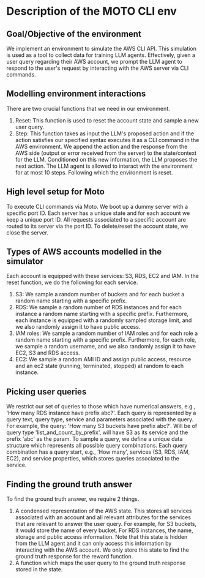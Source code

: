 # Description of the MOTO CLI env

## Goal/Objective of the environment

We implement an environment to simulate the AWS CLI API.
This simulation is used as a tool to collect data for training LLM agents.
Effectively, given a user query regarding their AWS account, we prompt the LLM agent
to respond to the user's request by interacting with the AWS server via CLI commands.

## Modelling environment interactions

There are two crucial functions that we need in our environment.

1. Reset: This function is used to reset the account state and sample a new user query.
2. Step: This function takes as input the LLM's
   proposed action and if the action satisfies our specified syntax executes
   it as a CLI command in the AWS environment.
   We append the action and the response from the AWS side (output or error received from the server)
   to the state/context for the LLM. Conditioned on this new information, the LLM proposes the next action.
   The LLM agent is allowed to interact with the environment for at most 10 steps.
   Following which the environment is reset.

## High level setup for Moto

To execute CLI commands via Moto. We boot up a dummy server with a specific port ID.
Each server has a unique state and for each account we keep a unique port ID.
All requests associated to a specific account are routed to its server via the port ID.
To delete/reset the account state, we close the server.

## Types of AWS accounts modelled in the simulator

Each account is equipped with these services: S3, RDS, EC2 and IAM.
In the reset function, we do the following for each service.

1. S3: We sample a random number of buckets and for each bucket a random name starting with a specific prefix.
2. RDS: We sample a random number of RDS instances and for each instance a random name starting with a specific prefix.
   Furthermore, each instance is equipped with a randomly sampled storage limit, and we also
   randomly assign it to have public access.
3. IAM roles: We sample a random number of IAM roles and for each role a random name starting with a specific prefix.
   Furthermore, for each role, we sample a random username, and we also randomly assign it to have EC2, S3 and RDS
   access.
4. EC2: We sample a random AMI ID and assign public access, resource and an ec2 state (running, terminated, stopped)
   at random to each instance.

## Picking user queries

We restrict our set of queries to those which have numerical answers, e.g., 'How many RDS instance have prefix abc?'.
Each query is represented by a query text, query type, service and parameters associated with the query.
For example, the query: 'How many S3 buckets have prefix abc?'. Will be of query type 'list_and_count_by_prefix',
will have S3 as its service and the prefix 'abc' as the param.
To sample a query, we define a unique data structure which represents all possible query combinations.
Each query combination has a query start, e.g., 'How many', services (S3, RDS, IAM, EC2), and service properties,
which stores queries associated to the service.

## Finding the ground truth answer

To find the ground truth answer, we require 2 things.

1. A condensed representation of the AWS state. This stores all services associated with an account
   and all relevant attributes for the services that are relevant to answer the user query. For example, for S3 buckets,
   it would store the name of every bucket. For RDS instances, the name, storage and public access information.
   Note that this state is hidden from the LLM agent and it can only access this information by interacting with the AWS
   account.
   We only store this state to find the ground truth response for the reward function.
2. A function which maps the user query to the ground truth response stored in the state.


